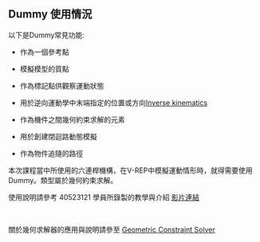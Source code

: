 ## Dummy 使用情況

以下是Dummy常見功能:

- 作為一個參考點

- 模擬模型的質點

- 作為標記點供觀察運動狀態

- 用於逆向運動學中末端指定的位置或方向[Inverse kinematics](http://www.coppeliarobotics.com/helpFiles/en/inverseKinematicsModule.htm)

- 作為機件之間幾何約束求解的元素

- 用於創建閉迴路動態模擬

- 作為物件追隨的路徑

本次課程當中所使用的六連桿機構，在V-REP中模擬運動情形時，就得需要使用Dummy。類型屬於幾何約束求解。

使用說明請參考 40523121 學員所錄製的教學與介紹  [影片連結](https://youtu.be/OUtwzCVJBlQ)​

​

關於幾何求解器的應用與說明請參至 [Geometric Constraint Solver ](http://www.coppeliarobotics.com/helpFiles/en/geometricConstraintSolverOperation.htm)

